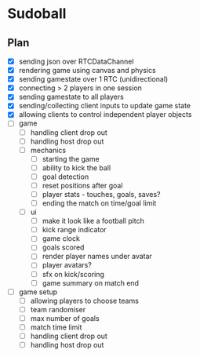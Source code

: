 # Sudoball

## Plan
- [x] sending json over RTCDataChannel
- [x] rendering game using canvas and physics
- [x] sending gamestate over 1 RTC (unidirectional)
- [x] connecting > 2 players in one session
- [x] sending gamestate to all players
- [x] sending/collecting client inputs to update game state
- [x] allowing clients to control independent player objects
- [ ] game
    - [ ] handling client drop out
    - [ ] handling host drop out
    - [ ] mechanics
        - [ ] starting the game
        - [ ] ability to kick the ball
        - [ ] goal detection
        - [ ] reset positions after goal
        - [ ] player stats - touches, goals, saves?
        - [ ] ending the match on time/goal limit
    - [ ] ui
        - [ ] make it look like a football pitch
        - [ ] kick range indicator
        - [ ] game clock
        - [ ] goals scored
        - [ ] render player names under avatar
        - [ ] player avatars?
        - [ ] sfx on kick/scoring
        - [ ] game summary on match end
- [ ] game setup
    - [ ] allowing players to choose teams
    - [ ] team randomiser
    - [ ] max number of goals
    - [ ] match time limit
    - [ ] handling client drop out
    - [ ] handling host drop out
